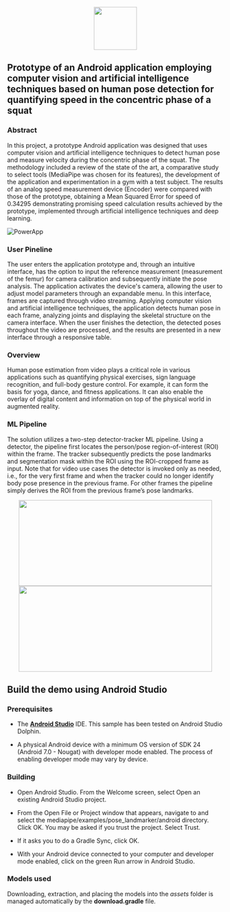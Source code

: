 <p align="center">
  <img src="https://i.imgur.com/J632xR0.png" width="100" height="100">
</p>

## Prototype of an Android application employing computer vision and artificial intelligence techniques based on human pose detection for quantifying speed in the concentric phase of a squat

### Abstract
In this project, a prototype Android application was designed that uses computer vision and artificial intelligence techniques to detect human pose and measure velocity during the concentric phase of the squat. The methodology included a review of the state of the art, a comparative study to select tools (MediaPipe was chosen for its features), the development of the application and experimentation in a gym with a test subject. The results of an analog speed measurement device (Encoder) were compared with those of the prototype, obtaining a Mean Squared Error for speed of 0.34295 demonstrating promising speed calculation results achieved by the prototype, implemented through artificial intelligence techniques and deep learning.

![PowerApp](https://github.com/MateoPoli/PowerApp/assets/70857130/d14a2bb9-2d62-4f91-bcc4-db664b6dc819)

### User Pineline
The user enters the application prototype and, through an intuitive interface, has the option to input the reference measurement (measurement of the femur) for camera calibration and subsequently initiate the pose analysis. The application activates the device's camera, allowing the user to adjust model parameters through an expandable menu. In this interface, frames are captured through video streaming. Applying computer vision and artificial intelligence techniques, the application detects human pose in each frame, analyzing joints and displaying the skeletal structure on the camera interface. When the user finishes the detection, the detected poses throughout the video are processed, and the results are presented in a new interface through a responsive table.

### Overview
Human pose estimation from video plays a critical role in various applications such as quantifying physical exercises, sign language recognition, and full-body gesture control. For example, it can form the basis for yoga, dance, and fitness applications. It can also enable the overlay of digital content and information on top of the physical world in augmented reality.

### ML Pipeline
The solution utilizes a two-step detector-tracker ML pipeline. Using a detector, the pipeline first locates the person/pose region-of-interest (ROI) within the frame. The tracker subsequently predicts the pose landmarks and segmentation mask within the ROI using the ROI-cropped frame as input. Note that for video use cases the detector is invoked only as needed, i.e., for the very first frame and when the tracker could no longer identify body pose presence in the previous frame. For other frames the pipeline simply derives the ROI from the previous frame’s pose landmarks.

<p align="center">
  <img src="https://1.bp.blogspot.com/-J66lTDBjlgw/XzVwzgeQJ7I/AAAAAAAAGYM/WBIhbOqzi4ICUswEOHv8r7ItJIOJgL9iwCLcBGAsYHQ/s411/image11.jpg" width="450" height="200">
  <img src="https://1.bp.blogspot.com/-XxKesnBALGM/XzVxSKZNWZI/AAAAAAAAGYc/WOt31icjp_YyjMxz06RSEwTi9K3qviFxwCLcBGAsYHQ/s550/image9.jpg" width="450" height="200">
</p>

## Build the demo using Android Studio

### Prerequisites

*   The **[Android Studio](https://developer.android.com/studio/index.html)** IDE. This sample has been tested on Android Studio Dolphin.

*   A physical Android device with a minimum OS version of SDK 24 (Android 7.0 -
    Nougat) with developer mode enabled. The process of enabling developer mode
    may vary by device.

### Building

*   Open Android Studio. From the Welcome screen, select Open an existing
    Android Studio project.

*   From the Open File or Project window that appears, navigate to and select
    the mediapipe/examples/pose_landmarker/android directory. Click OK. You may
    be asked if you trust the project. Select Trust.

*   If it asks you to do a Gradle Sync, click OK.

*   With your Android device connected to your computer and developer mode
    enabled, click on the green Run arrow in Android Studio.

### Models used

Downloading, extraction, and placing the models into the *assets* folder is
managed automatically by the **download.gradle** file.
